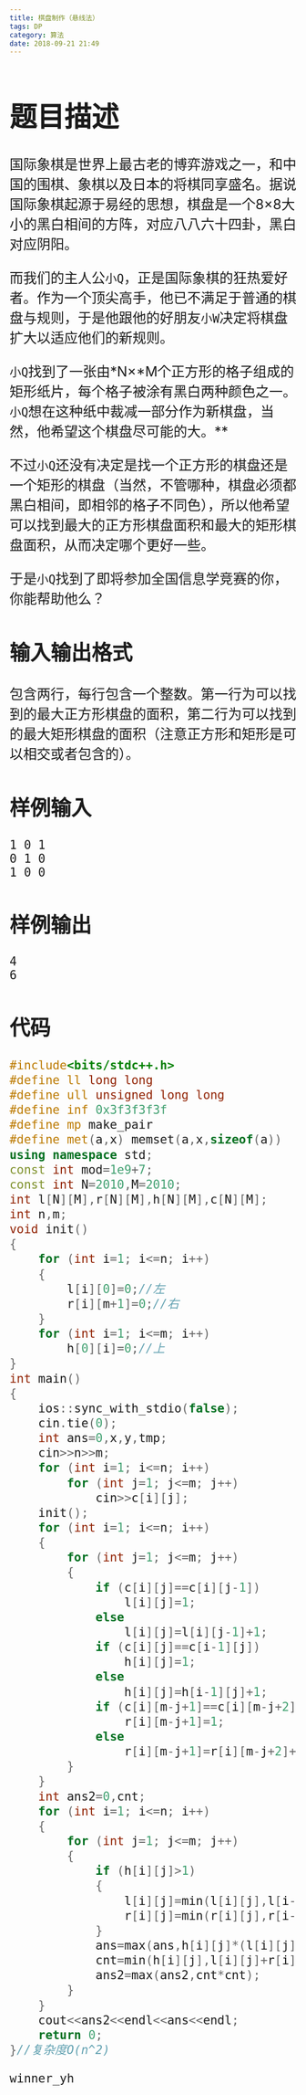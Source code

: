 ```yaml
---
title: 棋盘制作（悬线法） 
tags: DP
category: 算法
date: 2018-09-21 21:49
---
```


<font size=5> 

# 题目描述

国际象棋是世界上最古老的博弈游戏之一，和中国的围棋、象棋以及日本的将棋同享盛名。据说国际象棋起源于易经的思想，棋盘是一个8×8大小的黑白相间的方阵，对应八八六十四卦，黑白对应阴阳。

而我们的主人公`小Q`，正是国际象棋的狂热爱好者。作为一个顶尖高手，他已不满足于普通的棋盘与规则，于是他跟他的好朋友`小W`决定将棋盘扩大以适应他们的新规则。

`小Q`找到了一张由*N×\*M个正方形的格子组成的矩形纸片，每个格子被涂有黑白两种颜色之一。`小Q`想在这种纸中裁减一部分作为新棋盘，当然，他希望这个棋盘尽可能的大。**

不过`小Q`还没有决定是找一个正方形的棋盘还是一个矩形的棋盘（当然，不管哪种，棋盘必须都黑白相间，即相邻的格子不同色），所以他希望可以找到最大的正方形棋盘面积和最大的矩形棋盘面积，从而决定哪个更好一些。

于是`小Q`找到了即将参加全国信息学竞赛的你，你能帮助他么？

## 输入输出格式

包含两行，每行包含一个整数。第一行为可以找到的最大正方形棋盘的面积，第二行为可以找到的最大矩形棋盘的面积（注意正方形和矩形是可以相交或者包含的）。

## 样例输入



```
1 0 1
0 1 0
1 0 0
```

## 样例输出



```
4
6
```



## 代码

```c++
#include<bits/stdc++.h>
#define ll long long
#define ull unsigned long long
#define inf 0x3f3f3f3f
#define mp make_pair
#define met(a,x) memset(a,x,sizeof(a))
using namespace std;
const int mod=1e9+7;
const int N=2010,M=2010;
int l[N][M],r[N][M],h[N][M],c[N][M];
int n,m;
void init()
{
    for (int i=1; i<=n; i++)
    {
        l[i][0]=0;//左
        r[i][m+1]=0;//右
    }
    for (int i=1; i<=m; i++)
        h[0][i]=0;//上
}
int main()
{
    ios::sync_with_stdio(false);
    cin.tie(0);
    int ans=0,x,y,tmp;
    cin>>n>>m;
    for (int i=1; i<=n; i++)
        for (int j=1; j<=m; j++)
            cin>>c[i][j];
    init();
    for (int i=1; i<=n; i++)
    {
        for (int j=1; j<=m; j++)
        {
            if (c[i][j]==c[i][j-1])
                l[i][j]=1;
            else
                l[i][j]=l[i][j-1]+1;
            if (c[i][j]==c[i-1][j])
                h[i][j]=1;
            else
                h[i][j]=h[i-1][j]+1;
            if (c[i][m-j+1]==c[i][m-j+2])
                r[i][m-j+1]=1;
            else
                r[i][m-j+1]=r[i][m-j+2]+1;
        }
    }
    int ans2=0,cnt;
    for (int i=1; i<=n; i++)
    {
        for (int j=1; j<=m; j++)
        {
            if (h[i][j]>1)
            {
                l[i][j]=min(l[i][j],l[i-1][j]);
                r[i][j]=min(r[i][j],r[i-1][j]);
            }
            ans=max(ans,h[i][j]*(l[i][j]+r[i][j]-1));
            cnt=min(h[i][j],l[i][j]+r[i][j]-1);
            ans2=max(ans2,cnt*cnt);
        }
    }
    cout<<ans2<<endl<<ans<<endl;
    return 0;
}//复杂度O(n^2)

winner_yh
```

